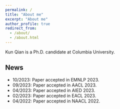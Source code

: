 ```yaml
---
permalink: /
title: "About me"
excerpt: "About me"
author_profile: true
redirect_from: 
  - /about/
  - /about.html
---
```



Kun Qian is a Ph.D. candidate at Columbia University.

## News
- 10/2023: Paper accepted in EMNLP 2023.
- 09/2023: Paper accepted in AACL 2023.
- 04/2023: Paper accepted in AIED 2023.
- 02/2023: Paper accepted in EACL 2023.
- 04/2022: Paper accepted in NAACL 2022.